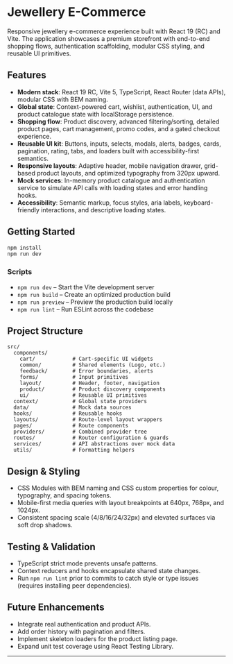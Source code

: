 # Jewellery E-Commerce

Responsive jewellery e-commerce experience built with React 19 (RC) and Vite. The application showcases a premium storefront with end-to-end shopping flows, authentication scaffolding, modular CSS styling, and reusable UI primitives.

## Features

- **Modern stack**: React 19 RC, Vite 5, TypeScript, React Router (data APIs), modular CSS with BEM naming.
- **Global state**: Context-powered cart, wishlist, authentication, UI, and product catalogue state with localStorage persistence.
- **Shopping flow**: Product discovery, advanced filtering/sorting, detailed product pages, cart management, promo codes, and a gated checkout experience.
- **Reusable UI kit**: Buttons, inputs, selects, modals, alerts, badges, cards, pagination, rating, tabs, and loaders built with accessibility-first semantics.
- **Responsive layouts**: Adaptive header, mobile navigation drawer, grid-based product layouts, and optimized typography from 320px upward.
- **Mock services**: In-memory product catalogue and authentication service to simulate API calls with loading states and error handling hooks.
- **Accessibility**: Semantic markup, focus styles, aria labels, keyboard-friendly interactions, and descriptive loading states.

## Getting Started

```bash
npm install
npm run dev
```

### Scripts

- `npm run dev` – Start the Vite development server
- `npm run build` – Create an optimized production build
- `npm run preview` – Preview the production build locally
- `npm run lint` – Run ESLint across the codebase

## Project Structure

```
src/
  components/
    cart/            # Cart-specific UI widgets
    common/          # Shared elements (Logo, etc.)
    feedback/        # Error boundaries, alerts
    forms/           # Input primitives
    layout/          # Header, footer, navigation
    product/         # Product discovery components
    ui/              # Reusable UI primitives
  context/           # Global state providers
  data/              # Mock data sources
  hooks/             # Reusable hooks
  layouts/           # Route-level layout wrappers
  pages/             # Route components
  providers/         # Combined provider tree
  routes/            # Router configuration & guards
  services/          # API abstractions over mock data
  utils/             # Formatting helpers
```

## Design & Styling

- CSS Modules with BEM naming and CSS custom properties for colour, typography, and spacing tokens.
- Mobile-first media queries with layout breakpoints at 640px, 768px, and 1024px.
- Consistent spacing scale (4/8/16/24/32px) and elevated surfaces via soft drop shadows.

## Testing & Validation

- TypeScript strict mode prevents unsafe patterns.
- Context reducers and hooks encapsulate shared state changes.
- Run `npm run lint` prior to commits to catch style or type issues (requires installing peer dependencies).

## Future Enhancements

- Integrate real authentication and product APIs.
- Add order history with pagination and filters.
- Implement skeleton loaders for the product listing page.
- Expand unit test coverage using React Testing Library.

---
